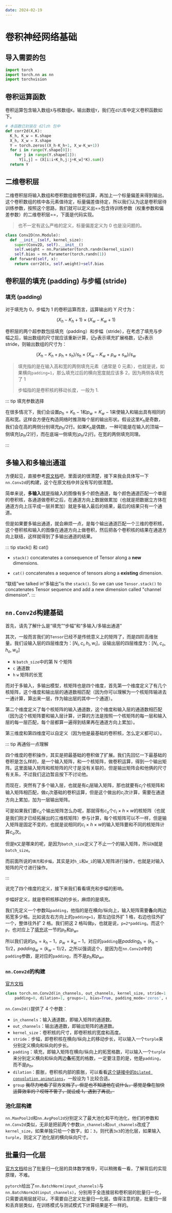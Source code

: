 ```yaml
---
date: 2024-02-19
---
```


# 卷积神经网络基础

## 导入需要的包

```python
import torch
import torch.nn as nn
import torchvision
```

## 卷积运算函数

卷积运算包含输入数组`X`与核数组`K`，输出数组`Y`，我们在`d2l`库中定义卷积函数如下。

```python
# 本函数已封装在 d2lzh 包中
def corr2d(X,K):
  K_h, K_w = K.shape
  X_h, X_w = X.shape
  Y = torch.zeros((X_h-K_h+1, X_w-K_w+1))
  for i in range(Y.shape[0]):
    for j in range(Y.shape[1]):
      Y[i,j] = (X[i:i+K_h,j:j+K_w]*K).sum()
  return Y
```

## 二维卷积层

二维卷积层将输入数组和卷积数组做卷积运算，再加上一个标量偏差来得到输出。这个卷积数组的核中各元素值待定，标量偏差值待定，所以我们认为这是卷积层待训练参数，按照这个思路，我们就可以定义出==包含待训练参数（权重参数和偏差参数）的二维卷积层==，下面是代码实现。

> 也不一定有这么严格的定义，标量偏差定义为 0 也是没问题的。

```python
class Conv2D(nn.Module):
  def __init__(self, kernel_size):
    super(Conv2D, self).__init__()
    self.weight = nn.Parameter(torch.randn(kernel_size))
    self.bias = nn.Parameter(torch.randn(1))
  def forward(self, x):
    return corr2d(x, self.weight)+self.bias
```

## 卷积层的填充 (padding) 与步幅 (stride)

### 填充 (padding)

对于填充为 0，步幅为 1 的卷积运算而言，运算输出的 Y 尺寸为：

$$(X_h-K_h+1)\times (X_w-K_w+1)$$

卷积层的两个超参数包括填充（padding）和步幅（stride），在考虑了填充与步幅之后，输出数组的尺寸就应该重新计算，记`p`表示填充扩展格数，记`s`表示 stride，则输出数组的尺寸为：

$$
(X_h-K_h+p_h+s_h)/s_h \times (X_w-K_w+p_w+s_w)/s_w
$$

> 填充指的是在输入高和宽的两侧填充元素（通常是 0 元素），也就是说，如果横向`padding=1`，那么填充过后的横向宽度就应该多 2，因为两侧各填充了 1
>
> 步幅指的是卷积核的移动长度，一般为 1.

::: tip 填充参数选择

在很多情况下，我们会设置$p_h=K_h−1$和$p_w=K_w−1$来使输入和输出具有相同的高和宽。这样会方便在构造网络时推测每个层的输出形状。假设这里$K_h$​ 是奇数，我们会在高的两侧分别填充$p_h/2$行。如果$K_h$​ 是偶数，一种可能是在输入的顶端一侧填充$⌈p_h/2⌉$行，而在底端一侧填充$⌊p_h/2⌋$行。在宽的两侧填充同理。

:::

## 多输入和多输出通道

方便起见，直接参考[原文档](https://tangshusen.me/Dive-into-DL-PyTorch/#/chapter05_CNN/5.3_channels)吧，里面说的很清楚，接下来我会具体写一下`nn.Conv2d`的构建，这个在原文档中并没有写的很清楚。

简单来说，**多输入**就是指输入的图像有多个颜色通道，每个颜色通道匹配一个单层的卷积核，各通道做卷积之后，在通道方向上数据做累加（也就是把数据立方体在通道方向上压平成一层并累加）就是多输入最后的结果，最后的结果只有一个通道。

但是如果要多输出通道，就会麻烦一点，是每个输出通道匹配一个三维的卷积核，这个卷积核和输入的图像在通道方向上做卷积，然后把各个卷积核的结果在通道方向上联结，这样就得到了多输出通道的结果。

::: tip stack() 和 cat()

- `stack()` concatenates a consequence of Tensor along a **new** dimensions.

- `cat()` concatenates a sequence of tensors along a **existing** dimension.

“联结”we talked in“多输出”is the `stack()`. So we can use `Tensor.stack()` to concatenates Tensor sequence and add a new dimension called "channel dimension".
:::

## `nn.Conv2d`构建基础

首先，请先了解什么是“填充”“步幅”和“多输入/多输出通道”

其次，一般而言我们的`Tensor`已经不是传统意义上的矩阵了，而是四阶高维张量。我们设输入层的四层维度为：$[N_i,c_i,h_i,w_i]$，设输出层的四层维度为：$[N_i,c_o,h_o,w_o]$

- `N` `batch_size`中的第 N 个矩阵
- `c` 通道数
- `h` `w` 矩阵的长宽

而对于多输入，多输出模型，核矩阵也是四个维度，首先第一个维度定义了有几个核矩阵，这个维度和输出层的通道数相匹配（因为你可以理解为一个核矩阵输进去一通计算，算出来一层，作为输出层的其中一个通道）。

第二个维度定义了每个核矩阵的输入通道数，这个维度和输入层的通道数相匹配（因为这个核矩阵要和输入层计算，计算的方法是按照一个核矩阵的每一层和输入层的每一层匹配，每个层都算一遍得到结果再在通道方向上累加）。

第三维度和第四维度可以自定义（因为他是最基础的卷积核，怎么定义都可以）。

::: tip 再通俗一点理解

四个维度的卷积操作，其实是把最基础的卷积做了扩展。我们先回忆一下最基础的卷积是怎么样的，是一个输入矩阵，和一个核矩阵，做卷积运算，得到一个输出矩阵。这里面输入矩阵和核矩阵的尺寸是没有关联的，但是输出矩阵会和他俩的尺寸有关系，不过我们这边暂且按下不讨论他。

而现在，突然有了多个输入层，也就是有$c_i$层输入矩阵，那也就要有$c_i$个核矩阵和输入矩阵相匹配，做$c_i$次基础的卷积运算，但是这个做出的$c_i$次计算，需要在通道方向上累加，加为一层输出矩阵。

可是如果我们要$c_o$个输出矩阵怎么办呢，那就得有$c_o$个$c_i\times h\times w$的核矩阵（也就是我们刚才已经拓展出的三维核矩阵）参与计算，每个核矩阵可以不一样，但是输入矩阵是固定不变的，也就是说相同的$c_i\times h\times w$的输入矩阵要和不同的核矩阵计算$c_o$次。

但是`N`又是哪来的呢，是因为`batch_size`定义了不止一个的输入矩阵，所以`N`就是`batch_size`。

而前面所说的`填充`和`步幅`，其实是对`h_i`和`w_i`的输入矩阵进行操作，也就是对输入矩阵的尺寸进行操作。

:::

说完了四个维度的定义，接下来我们看看填充和步幅的影响。

步幅好定义，就是卷积核移动的步长，麻烦的是填充。

我们先定义一个参数叫`padding`，他指的是在横向/纵向上，输入矩阵需要**各**向两边拓宽多少格。比如说左右方向上的`padding=1`，那左边往外扩 1 格，右边也往外扩一个，整体往外扩 2 格。我们把这 2 格叫做`p`，也就是说，`p=2*padding`。而这个`p`，也对应上了[填充](#填充-padding)这一节的$p_h$和$p_w$。

所以我们说的$p_h=k_h-1$，$p_w=k_w-1$，对应的`padding`是$padding_h = (k_h-1)/2$，$padding_w= (k_w-1)/2$，之所以强调这个，是因为在`nn.Conv2d`中的`padding`参数，是对应的`padding`，而不是$p_h$和$p_w$。

### `nn.Conv2d`的构建

[官方文档](https://pytorch.org/docs/stable/generated/torch.nn.Conv2d.html)

```python
class torch.nn.Conv2d(in_channels, out_channels, kernel_size, stride=1,
    padding=0, dilation=1, groups=1, bias=True, padding_mode='zeros', device=None, dtype=None)
```

`nn.Conv2d()`提供了 4 个参数：

- `in_channels`：输入通道数，即输入矩阵的通道数。
- `out_channels`：输出通道数，即输出矩阵的通道数。
- `kernel_size`：卷积核的尺寸，即卷积核的宽度和高度。
- `stride`：步幅，即卷积核在横向/纵向上的移动步长，可以输入一个`turple`来分别定义横向和纵向的步长。
- `padding`：填充，即输入矩阵在横向/纵向上的拓宽格数，可以输入一个`turple`来分别定义横向和纵向两边**各**拓宽的格数，一定要注意的是，他是`padding`，而不是$p_h$。
- `dilation`：膨胀，卷积核内部的膨胀，可以看看[这个链接中的`Dilated convolution animations`](https://github.com/vdumoulin/conv_arithmetic/blob/master/README.md#dilated-convolution-animations)，一般设为 1 比较合适。
- `group` ~~我尽力地看了官方文档了，但是也不知道他在说什么，感觉是像在加快运算效率的？哎呀不管了，就设成 1，遇到了再说。~~

### 池化层构建

`nn.MaxPool2d`和`nn.AvgPool2d`分别定义了最大池化和平均池化，他们的参数和`nn.Conv2d`类似，无非是把前两个参数`in_channels`和`out_channels`改成了`kernel_size`，如果单独只给一个数字，如：`3`，则代表`3x3`的池化层，如果输入`turple`，则定义了池化层的横向纵向尺寸。

## 批量归一化层

[官方文档](https://tangshusen.me/Dive-into-DL-PyTorch/#/chapter05_CNN/5.10_batch-norm?id=_510-%e6%89%b9%e9%87%8f%e5%bd%92%e4%b8%80%e5%8c%96)给出了批量归一化层的具体数学推导，可以稍微看一看，了解背后的实现原理，不难。

`pytorch`给出了`nn.BatchNorm(input_channels)`与`nn.BatchNorm2d(input_channels)`，分别用于全连接层和卷积层的批量归一化，只需要调用层就可以，不需要自己定义批量归一化层。值得注意的是，批量归一层和丢弃层类似，在训练模式与测试模式下计算结果是不一样的。
